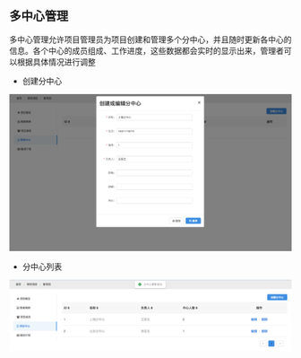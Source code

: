 ## 多中心管理

多中心管理允许项目管理员为项目创建和管理多个分中心，并且随时更新各中心的信息。各个中心的成员组成、工作进度，这些数据都会实时的显示出来，管理者可以根据具体情况进行调整

* 创建分中心

![](../assets/center-create.png)

* 分中心列表

![](../assets/center-list.png)
